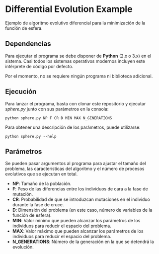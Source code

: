 # Differential Evolution Example

Ejemplo de algoritmo evolutivo diferencial para la minimización de la función de esfera.

## Dependencias

Para ejecutar el programa se debe disponer de **Python** (2.x o 3.x) en el sistema. Casi todos los sistemas operativos modernos incluyen este intérprete de código por defecto.

Por el momento, no se requiere ningún programa ni biblioteca adicional.

## Ejecución

Para lanzar el programa, basta con clonar este repositorio y ejecutar *sphere.py* junto con sus parámetros en la consola:

```
python sphere.py NP F CR D MIN MAX N_GENERATIONS 
```

Para obtener una descripción de los parámetros, puede utilizarse:

```
python sphere.py --help
````

## Parámetros

Se pueden pasar argumentos al programa para ajustar el tamaño del problema, las características del algoritmo y el número de procesos evolutivos que se ejecutan en total.

- **NP**: Tamaño de la población.
- **F**: Peso de las diferencias entre los individuos de cara a la fase de mutación.
- **CR**: Probabilidad de que se introduzcan mutaciones en el individuo durante la fase de cruce.
- **D**: Dimensión del problema (en este caso, número de variables de la función de esfera).
- **MIN**: Valor mínimo que pueden alcanzar los parámetros de los individuos para reducir el espacio del problema.
- **MAX**: Valor máximo que pueden alcanzar los parámetros de los individuos para reducir el espacio del problema.
- **N_GENERATIONS**: Número de la generación en la que se detendrá la evolución.
